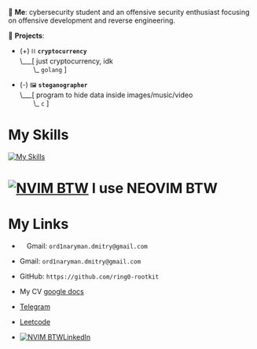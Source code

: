 💬 **Me**: cybersecurity student and an offensive security enthusiast focusing on offensive development and reverse engineering.

🌱 **Projects**:

- (+) `⛓️` **`cryptocurrency`**<br>
\\___[ just cryptocurrency, idk<br>
&nbsp;&nbsp;&nbsp;&nbsp;&nbsp;&nbsp;&nbsp;\\\_ `golang` ]

- (-) `🖼️` **`steganographer`**<br>
\\___[ program to hide data inside images/music/video<br>
&nbsp;&nbsp;&nbsp;&nbsp;&nbsp;&nbsp;&nbsp;\\\_ `c` ]

# My Skills
[![My Skills](https://skillicons.dev/icons?i=bash,c,cpp,go,neovim,vim,linux)](https://skillicons.dev)

# [![NVIM BTW](https://skillicons.dev/icons?i=neovim)](https://skillicons.dev) I use NEOVIM BTW

# My Links

* <img src="https://skillicons.dev/icons?i=gmail" width="10" height="10"/> Gmail: `ord1naryman.dmitry@gmail.com`
    
* Gmail: `ord1naryman.dmitry@gmail.com`
* GitHub: `https://github.com/ring0-rootkit`
* My CV [google docs](https://docs.google.com/document/d/1aAGMqglEGZCVxPkagxD3X-CBwryW7sAkuv0WoM2V6gA/edit?usp=sharing)
* [Telegram](https://t.me/ring0_rootkit)
* [Leetcode](https://leetcode.com/0rd1naryman/)
* [![NVIM BTW](https://skillicons.dev/icons?i=linkedin)](https://skillicons.dev)[LinkedIn](https://www.linkedin.com/in/dmitry-dubina-96476a26b)  

